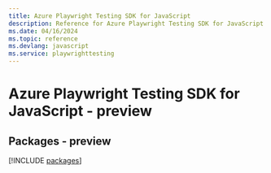 ```yaml
---
title: Azure Playwright Testing SDK for JavaScript
description: Reference for Azure Playwright Testing SDK for JavaScript
ms.date: 04/16/2024
ms.topic: reference
ms.devlang: javascript
ms.service: playwrighttesting
---
```

# Azure Playwright Testing SDK for JavaScript - preview
## Packages - preview
[!INCLUDE [packages](playwright-testing-index.md)]